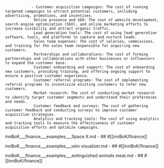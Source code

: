 				- Customer acquisition campaigns: The cost of running targeted campaigns to attract potential customers, including advertising, promotions, and incentives.
				 Online presence and SEO: The cost of website development, search engine optimization (SEO), and online marketing efforts to increase visibility and attract organic traffic.
				 Lead generation tools: The cost of using lead generation software, tools, and platforms to capture and nurture leads.
				 Sales team expenses: The cost of salaries, commissions, and training for the sales team responsible for acquiring new customers.
				 Partnerships and collaborations: The cost of forming partnerships and collaborations with other businesses or influencers to expand the customer base.
				 Customer onboarding and support: The cost of onboarding new customers, providing training, and offering ongoing support to ensure a positive customer experience.
				 Customer referral programs: The cost of implementing referral programs to incentivize existing customers to refer new customers.
				 Market research: The cost of conducting market research to identify target customer segments and understand their preferences and needs.
				 Customer feedback and surveys: The cost of gathering customer feedback and conducting surveys to improve customer acquisition strategies.
				 Analytics and tracking tools: The cost of using analytics and tracking tools to measure the effectiveness of customer acquisition efforts and optimize campaigns.

innBoK___finance___examples___Space X.md	- ## #[[innBoK/finance]]


innBoK___finance___examples___vein visualizer.md	- ## #[[innBoK/finance]]


innBoK___finance___examples___extinguished animals meat.md	- ## #[[innBoK/finance]]


